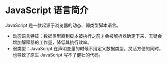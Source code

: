 # JavaScript 语言简介

JavaScript 是一款起源于浏览器的动态、弱类型脚本语言。

- 动态语言特征：数据类型直到脚本被执行之前才会被解析器确定下来，无疑会增加解释器的工作量，降低其执行效率。
- 弱类型：JavaScript 在声明变量的时候不用定义数据类型，灵活方便的同时，也导致了原生 JavaScript 写不了健壮的代码。
